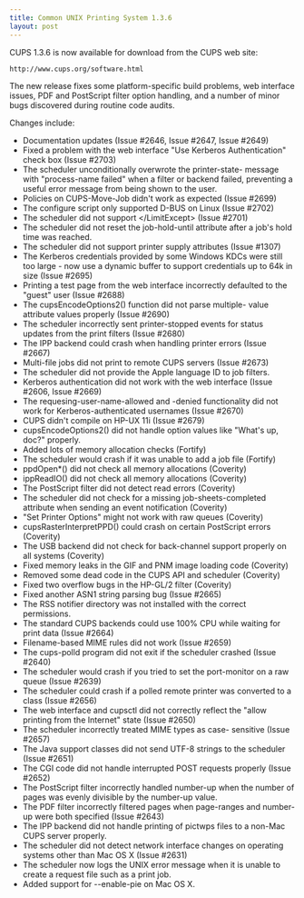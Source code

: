 ```yaml
---
title: Common UNIX Printing System 1.3.6
layout: post
---
```


CUPS 1.3.6 is now available for download from the CUPS web site:    http://www.cups.org/software.htmlThe new release fixes some platform-specific build problems, web interface issues, PDF and PostScript filter option handling, and a number of minor bugs discovered during routine code audits.Changes include:
- Documentation updates (Issue #2646, Issue #2647, Issue #2649)
- Fixed a problem with the web interface &quot;Use Kerberos Authentication&quot; check box (Issue #2703)
- The scheduler unconditionally overwrote the printer-state- message with &quot;process-name failed&quot; when a filter or backend failed, preventing a useful error message from being shown to the user.
- Policies on CUPS-Move-Job didn't work as expected (Issue #2699)
- The configure script only supported D-BUS on Linux (Issue #2702)
- The scheduler did not support &lt;/LimitExcept&gt; (Issue #2701)
- The scheduler did not reset the job-hold-until attribute after a job's hold time was reached.
- The scheduler did not support printer supply attributes (Issue #1307)
- The Kerberos credentials provided by some Windows KDCs were still too large - now use a dynamic buffer to support credentials up to 64k in size (Issue #2695)
- Printing a test page from the web interface incorrectly defaulted to the &quot;guest&quot; user (Issue #2688)
- The cupsEncodeOptions2() function did not parse multiple- value attribute values properly (Issue #2690)
- The scheduler incorrectly sent printer-stopped events for status updates from the print filters (Issue #2680)
- The IPP backend could crash when handling printer errors (Issue #2667)
- Multi-file jobs did not print to remote CUPS servers (Issue #2673)
- The scheduler did not provide the Apple language ID to job filters.
- Kerberos authentication did not work with the web interface (Issue #2606, Issue #2669)
- The requesing-user-name-allowed and -denied functionality did not work for Kerberos-authenticated usernames (Issue #2670)
- CUPS didn't compile on HP-UX 11i (Issue #2679)
- cupsEncodeOptions2() did not handle option values like &quot;What's up, doc?&quot; properly.
- Added lots of memory allocation checks (Fortify)
- The scheduler would crash if it was unable to add a job file (Fortify)
- ppdOpen*() did not check all memory allocations (Coverity)
- ippReadIO() did not check all memory allocations (Coverity)
- The PostScript filter did not detect read errors (Coverity)
- The scheduler did not check for a missing job-sheets-completed attribute when sending an event notification (Coverity)
- &quot;Set Printer Options&quot; might not work with raw queues (Coverity)
- cupsRasterInterpretPPD() could crash on certain PostScript errors (Coverity)
- The USB backend did not check for back-channel support properly on all systems (Coverity)
- Fixed memory leaks in the GIF and PNM image loading code (Coverity)
- Removed some dead code in the CUPS API and scheduler (Coverity)
- Fixed two overflow bugs in the HP-GL/2 filter (Coverity)
- Fixed another ASN1 string parsing bug (Issue #2665)
- The RSS notifier directory was not installed with the correct permissions.
- The standard CUPS backends could use 100% CPU while waiting for print data (Issue #2664)
- Filename-based MIME rules did not work (Issue #2659)
- The cups-polld program did not exit if the scheduler crashed (Issue #2640)
- The scheduler would crash if you tried to set the port-monitor on a raw queue (Issue #2639)
- The scheduler could crash if a polled remote printer was converted to a class (Issue #2656)
- The web interface and cupsctl did not correctly reflect the &quot;allow printing from the Internet&quot; state (Issue #2650)
- The scheduler incorrectly treated MIME types as case- sensitive (Issue #2657)
- The Java support classes did not send UTF-8 strings to the scheduler (Issue #2651)
- The CGI code did not handle interrupted POST requests properly (Issue #2652)
- The PostScript filter incorrectly handled number-up when the number of pages was evenly divisible by the number-up value.
- The PDF filter incorrectly filtered pages when page-ranges and number-up were both specified (Issue #2643)
- The IPP backend did not handle printing of pictwps files to a non-Mac CUPS server properly.
- The scheduler did not detect network interface changes on operating systems other than Mac OS X (Issue #2631)
- The scheduler now logs the UNIX error message when it is unable to create a request file such as a print job.
- Added support for --enable-pie on Mac OS X.
